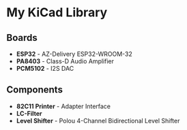# My KiCad Library

## Boards
- **ESP32** - AZ-Delivery ESP32-WROOM-32
- **PA8403** - Class-D Audio Amplifier
- **PCM5102** - I2S DAC

## Components
- **82C11 Printer** - Adapter Interface
- **LC-Filter**
- **Level Shifter** - Polou 4-Channel Bidirectional Level Shifter